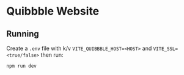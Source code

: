 # Quibbble Website

## Running

Create a `.env` file with k/v `VITE_QUIBBBLE_HOST=<HOST>` and `VITE_SSL=<true/false>` then run:

```
npm run dev
```
